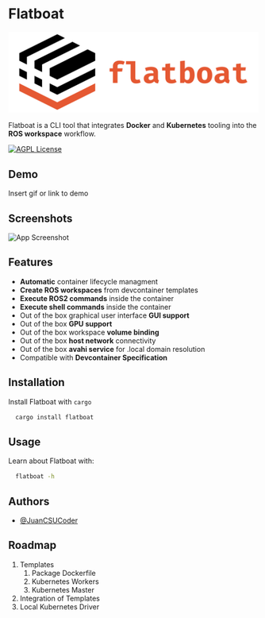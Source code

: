# Flatboat

![Logo](https://github.com/JuanCSUCoder/flatboat-brand/blob/main/logo.png?raw=true)

Flatboat is a CLI tool that integrates **Docker** and **Kubernetes** tooling into the **ROS workspace** workflow.

[![AGPL License](https://img.shields.io/badge/license-AGPL-blue.svg)](http://www.gnu.org/licenses/agpl-3.0)

## Demo

Insert gif or link to demo

## Screenshots

![App Screenshot](https://via.placeholder.com/468x300?text=App+Screenshot+Here)

## Features

- **Automatic** container lifecycle managment
- **Create ROS workspaces** from devcontainer templates
- **Execute ROS2 commands** inside the container
- **Execute shell commands** inside the container
- Out of the box graphical user interface **GUI support**
- Out of the box **GPU support**
- Out of the box workspace **volume binding**
- Out of the box **host network** connectivity
- Out of the box **avahi service** for .local domain resolution
- Compatible with **Devcontainer Specification**

## Installation

Install Flatboat with `cargo`

```bash
  cargo install flatboat
```

## Usage

Learn about Flatboat with:

```bash
  flatboat -h
```

## Authors

- [@JuanCSUCoder](https://www.github.com/JuanCSUCoder)

## Roadmap

1. Templates
    1. Package Dockerfile
    2. Kubernetes Workers
    3. Kubernetes Master
2. Integration of Templates
3. Local Kubernetes Driver
